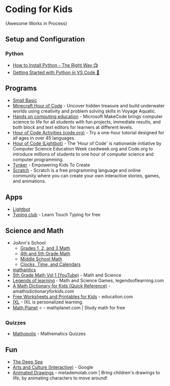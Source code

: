 # Coding for Kids

{Awesome Works in Process}

## Setup and Configuration
### Python
* [How to Install Python - The Right Way 📺](https://www.youtube.com/watch?v=YKSpANU8jPE)
* [Getting Started with Python in VS Code 📄](https://code.visualstudio.com/docs/python/python-tutorial)
  
## Programs
* [Small Basic](https://smallbasic-publicwebsite.azurewebsites.net/)
* [Minecraft Hour of Code](https://www.microsoft.com/en-us/digital-skills/hour-of-code) - Uncover hidden treasure and build underwater worlds using creativity and problem solving skills in Voyage Aquatic. 
* [Hands on computing education](https://www.microsoft.com/en-us/makecode) - Microsoft MakeCode brings computer science to life for all students with fun projects, immediate results, and both block and text editors for learners at different levels.
* [Hour of Code Activities (code.org)](https://code.org/learn) - Try a one-hour tutorial designed for all ages in over 45 languages.
* [Hour of Code (Lightbot)](https://lightbot.com/hour-of-code.html) - The 'Hour of Code' is nationwide initiative by Computer Science Education Week csedweek.org and Code.org to introduce millions of students to one hour of computer science and computer programming.
* [Tynker](https://www.tynker.com/) - Empowering Kids To Create
* [Scratch](https://scratch.mit.edu/) - Scratch is a free programming language and online community where you can create your own interactive stories, games, and animations.

## Apps
* [Lightbot](https://lightbot.com/)
* [Typing club](https://www.typingclub.com/) - Learn Touch Typing for free

## Science and Math
* JoAnn's School
  * [Grades 1, 2, and 3 Math](https://www.youtube.com/c/JoAnnsSchool/playlists?view=50&sort=dd&shelf_id=6)
  * [4th and 5th Grade Math](https://www.youtube.com/c/JoAnnsSchool/playlists?view=50&sort=dd&shelf_id=13)
  * [Middle School Math](https://www.youtube.com/c/JoAnnsSchool/playlists?view=50&sort=dd&shelf_id=5)
  * [Clocks, Time, and Calendars](https://www.youtube.com/watch?v=11Mel03uTeg&list=PLKi4WTp6PRGWC6I3ltUlMls0rzLQJlcrl)
* [mathantics](https://www.youtube.com/user/mathantics/)
* [5th Grade Math Vol 1 (YouTube)](https://www.youtube.com/watch?v=xlK8Smp5Ug8&list=PLnVYEpTNGNtWNqjyerNHdzNHWema_0n2W) - Math and Science 
* [Legends of learning](https://www.legendsoflearning.com/) - Math and Science Games, legendsoflearning.com
* [A Math Dictionary for Kids (Quick Reference)](http://www.amathsdictionaryforkids.com/qr/a.html) - amathsdictionaryforkids.com
* [Free Worksheets and Printables for Kids](https://www.education.com/worksheets/) - education.com
* [IXL](https://www.ixl.com/) - IXL is personalized learning. 
* [Math Planet](https://www.mathplanet.com/) ⭐ - mathplanet.com | Study math for free

### Quizzes
* [Mathopolis](https://www.mathopolis.com/questions/quizzes.php) - Mathematics Quizzes

## Fun
* [The Deep Sea](https://neal.fun/deep-sea/)
* [Arts and Culture (Interactive)](https://artsandculture.withgoogle.com/en-us/national-parks-service/welcome) - Google
* [Animated Drawings](https://sketch.metademolab.com/) - metademolab.com | Bring children's drawings to life, by animating characters to move around!
